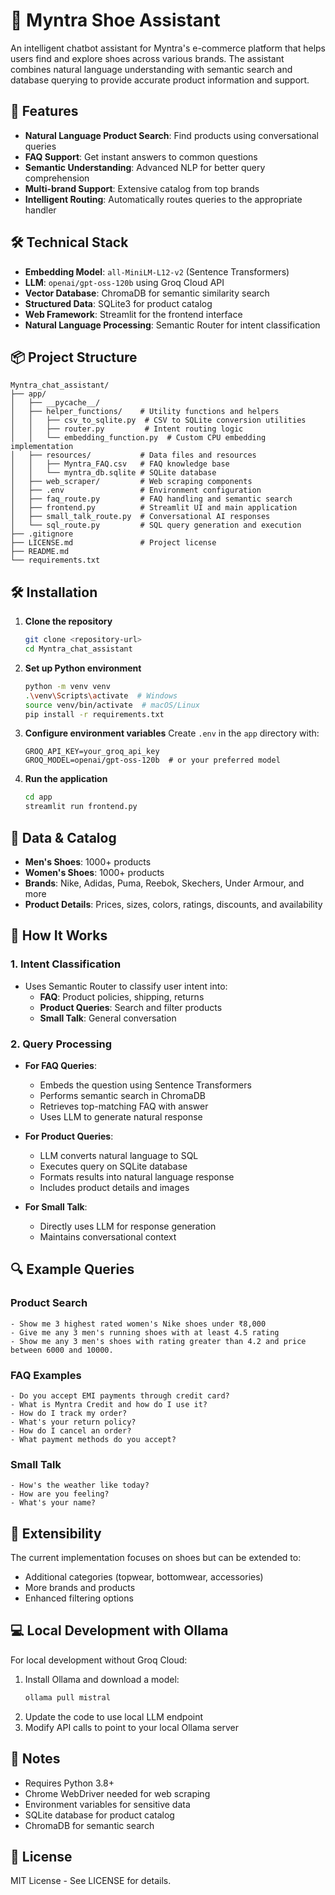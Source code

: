 # 👟 Myntra Shoe Assistant

An intelligent chatbot assistant for Myntra's e-commerce platform that helps users find and explore shoes across various brands. The assistant combines natural language understanding with semantic search and database querying to provide accurate product information and support.

## 🚀 Features

- **Natural Language Product Search**: Find products using conversational queries
- **FAQ Support**: Get instant answers to common questions
- **Semantic Understanding**: Advanced NLP for better query comprehension
- **Multi-brand Support**: Extensive catalog from top brands
- **Intelligent Routing**: Automatically routes queries to the appropriate handler

## 🛠️ Technical Stack

- **Embedding Model**: `all-MiniLM-L12-v2` (Sentence Transformers)
- **LLM**: `openai/gpt-oss-120b` using Groq Cloud API
- **Vector Database**: ChromaDB for semantic similarity search
- **Structured Data**: SQLite3 for product catalog
- **Web Framework**: Streamlit for the frontend interface
- **Natural Language Processing**: Semantic Router for intent classification

## 📦 Project Structure

```
Myntra_chat_assistant/
├── app/
│   ├── __pycache__/
│   ├── helper_functions/    # Utility functions and helpers
│   │   ├── csv_to_sqlite.py  # CSV to SQLite conversion utilities
│   │   ├── router.py         # Intent routing logic
│   │   └── embedding_function.py  # Custom CPU embedding implementation
│   ├── resources/           # Data files and resources
│   │   ├── Myntra_FAQ.csv   # FAQ knowledge base
│   │   └── myntra_db.sqlite # SQLite database
│   ├── web_scraper/         # Web scraping components
│   ├── .env                 # Environment configuration
│   ├── faq_route.py         # FAQ handling and semantic search
│   ├── frontend.py          # Streamlit UI and main application
│   ├── small_talk_route.py  # Conversational AI responses
│   └── sql_route.py         # SQL query generation and execution
├── .gitignore
├── LICENSE.md               # Project license
├── README.md
└── requirements.txt  
```

## 🛠️ Installation

1. **Clone the repository**
   ```bash
   git clone <repository-url>
   cd Myntra_chat_assistant
   ```

2. **Set up Python environment**
   ```bash
   python -m venv venv
   .\venv\Scripts\activate  # Windows
   source venv/bin/activate  # macOS/Linux
   pip install -r requirements.txt
   ```

3. **Configure environment variables**
   Create `.env` in the `app` directory with:
   ```
   GROQ_API_KEY=your_groq_api_key
   GROQ_MODEL=openai/gpt-oss-120b  # or your preferred model
   ```

4. **Run the application**
   ```bash
   cd app
   streamlit run frontend.py
   ```

## 🧠 Data & Catalog

- **Men's Shoes**: 1000+ products
- **Women's Shoes**: 1000+ products
- **Brands**: Nike, Adidas, Puma, Reebok, Skechers, Under Armour, and more
- **Product Details**: Prices, sizes, colors, ratings, discounts, and availability

## 🤖 How It Works

### 1. Intent Classification
- Uses Semantic Router to classify user intent into:
  - **FAQ**: Product policies, shipping, returns
  - **Product Queries**: Search and filter products
  - **Small Talk**: General conversation

### 2. Query Processing
- **For FAQ Queries**:
  - Embeds the question using Sentence Transformers
  - Performs semantic search in ChromaDB
  - Retrieves top-matching FAQ with answer
  - Uses LLM to generate natural response

- **For Product Queries**:
  - LLM converts natural language to SQL
  - Executes query on SQLite database
  - Formats results into natural language response
  - Includes product details and images

- **For Small Talk**:
  - Directly uses LLM for response generation
  - Maintains conversational context

## 🔍 Example Queries

### Product Search
```
- Show me 3 highest rated women's Nike shoes under ₹8,000
- Give me any 3 men's running shoes with at least 4.5 rating
- Show me any 3 men's shoes with rating greater than 4.2 and price between 6000 and 10000.
```

### FAQ Examples
```
- Do you accept EMI payments through credit card?
- What is Myntra Credit and how do I use it?
- How do I track my order?
- What's your return policy?
- How do I cancel an order?
- What payment methods do you accept?
```

### Small Talk
```
- How's the weather like today?
- How are you feeling?
- What's your name?
```

## 🚀 Extensibility

The current implementation focuses on shoes but can be extended to:
- Additional categories (topwear, bottomwear, accessories)
- More brands and products
- Enhanced filtering options

## 💻 Local Development with Ollama

For local development without Groq Cloud:
1. Install Ollama and download a model:
   ```bash
   ollama pull mistral
   ```
2. Update the code to use local LLM endpoint
3. Modify API calls to point to your local Ollama server

## 📝 Notes

- Requires Python 3.8+
- Chrome WebDriver needed for web scraping
- Environment variables for sensitive data
- SQLite database for product catalog
- ChromaDB for semantic search

## 📄 License

MIT License - See LICENSE for details.
